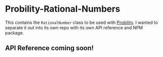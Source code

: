 # Probility-Rational-Numbers

This contains the `RationalNumber` class to be used with [Probility](https://github.com/ZachJDev/Probility). I wanted to
separate it out into its own repo with its own API reference and NPM package.

##  API Reference coming soon!
